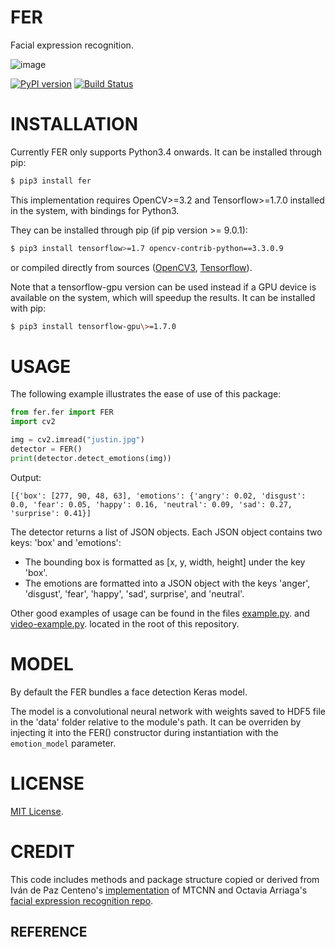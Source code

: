 FER
===

Facial expression recognition.

![image](https://github.com/justinshenk/fer/raw/master/result.jpg)

[![PyPI version](https://badge.fury.io/py/fer.svg)](https://badge.fury.io/py/fer) [![Build Status](https://travis-ci.org/justinshenk/fer.svg?branch=master)](https://travis-ci.org/justinshenk/fer)

INSTALLATION
============

Currently FER only supports Python3.4 onwards. It can be installed
through pip:

```bash
$ pip3 install fer
```

This implementation requires OpenCV\>=3.2 and Tensorflow\>=1.7.0
installed in the system, with bindings for Python3.

They can be installed through pip (if pip version \>= 9.0.1):

```bash
$ pip3 install tensorflow>=1.7 opencv-contrib-python==3.3.0.9
```

or compiled directly from sources
([OpenCV3](https://github.com/opencv/opencv/archive/3.4.0.zip),
[Tensorflow](https://www.tensorflow.org/install/install_sources)).

Note that a tensorflow-gpu version can be used instead if a GPU device
is available on the system, which will speedup the results. It can be
installed with pip:

```bash
$ pip3 install tensorflow-gpu\>=1.7.0
```

USAGE
=====

The following example illustrates the ease of use of this package:

```python
from fer.fer import FER
import cv2

img = cv2.imread("justin.jpg")
detector = FER()
print(detector.detect_emotions(img))
```

Output:
```
[{'box': [277, 90, 48, 63], 'emotions': {'angry': 0.02, 'disgust': 0.0, 'fear': 0.05, 'happy': 0.16, 'neutral': 0.09, 'sad': 0.27, 'surprise': 0.41}]
```

The detector returns a list of JSON objects. Each JSON object contains
two keys: 'box' and 'emotions':

-   The bounding box is formatted as [x, y, width, height] under the key
    'box'.
-   The emotions are formatted into a JSON object with the keys 'anger',
    'disgust', 'fear', 'happy', 'sad', surprise', and 'neutral'.

Other good examples of usage can be found in the files
[example.py](example.py). and [video-example.py](video-example.py).
located in the root of this repository.

MODEL
=====

By default the FER bundles a face detection Keras model.

The model is a convolutional neural network with weights saved to HDF5
file in the 'data' folder relative to the module's path. It can be
overriden by injecting it into the FER() constructor during
instantiation with the `emotion_model` parameter.

LICENSE
=======

[MIT License](LICENSE).

CREDIT
======

This code includes methods and package structure copied or derived from
Iván de Paz Centeno's [implementation](https://github.com/ipazc/mtcnn/)
of MTCNN and Octavia Arriaga's [facial expression recognition
repo](https://github.com/oarriaga/face_classification/).

REFERENCE
---------
